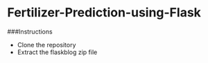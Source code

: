 # Fertilizer-Prediction-using-Flask

###Instructions

* Clone the repository
* Extract the flaskblog zip file
